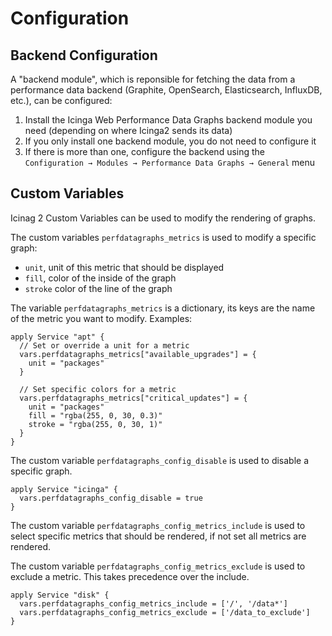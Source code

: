 # Configuration

## Backend Configuration

A "backend module", which is reponsible for fetching the data from a performance data backend (Graphite, OpenSearch, Elasticsearch, InfluxDB, etc.), can be configured:

1. Install the Icinga Web Performance Data Graphs backend module you need (depending on where Icinga2 sends its data)
2. If you only install one backend module, you do not need to configure it
3. If there is more than one, configure the backend using the `Configuration → Modules → Performance Data Graphs → General` menu

## Custom Variables

Icinag 2 Custom Variables can be used to modify the rendering of graphs.

The custom variables `perfdatagraphs_metrics` is used to modify a specific graph:

- `unit`, unit of this metric that should be displayed
- `fill`, color of the inside of the graph
- `stroke` color of the line of the graph

The variable `perfdatagraphs_metrics` is a dictionary, its keys are the name of the metric
you want to modify. Examples:

```
apply Service "apt" {
  // Set or override a unit for a metric
  vars.perfdatagraphs_metrics["available_upgrades"] = {
    unit = "packages"
  }

  // Set specific colors for a metric
  vars.perfdatagraphs_metrics["critical_updates"] = {
    unit = "packages"
    fill = "rgba(255, 0, 30, 0.3)"
    stroke = "rgba(255, 0, 30, 1)"
  }
}
```

The custom variable `perfdatagraphs_config_disable` is used to disable a specific graph.

```
apply Service "icinga" {
  vars.perfdatagraphs_config_disable = true
}
```

The custom variable `perfdatagraphs_config_metrics_include` is used to select specific metrics that
should be rendered, if not set all metrics are rendered.

The custom variable `perfdatagraphs_config_metrics_exclude` is used to exclude a metric.
This takes precedence over the include.

```
apply Service "disk" {
  vars.perfdatagraphs_config_metrics_include = ['/', '/data*']
  vars.perfdatagraphs_config_metrics_exclude = ['/data_to_exclude']
}
```
